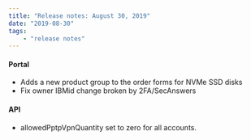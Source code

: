 ```yaml
---
title: "Release notes: August 30, 2019"
date: "2019-08-30"
tags:
    - "release notes"
---
```


#### Portal
- Adds a new product group to the order forms for NVMe SSD disks
- Fix owner IBMid change broken by 2FA/SecAnswers

#### API
- allowedPptpVpnQuantity set to zero for all accounts.

